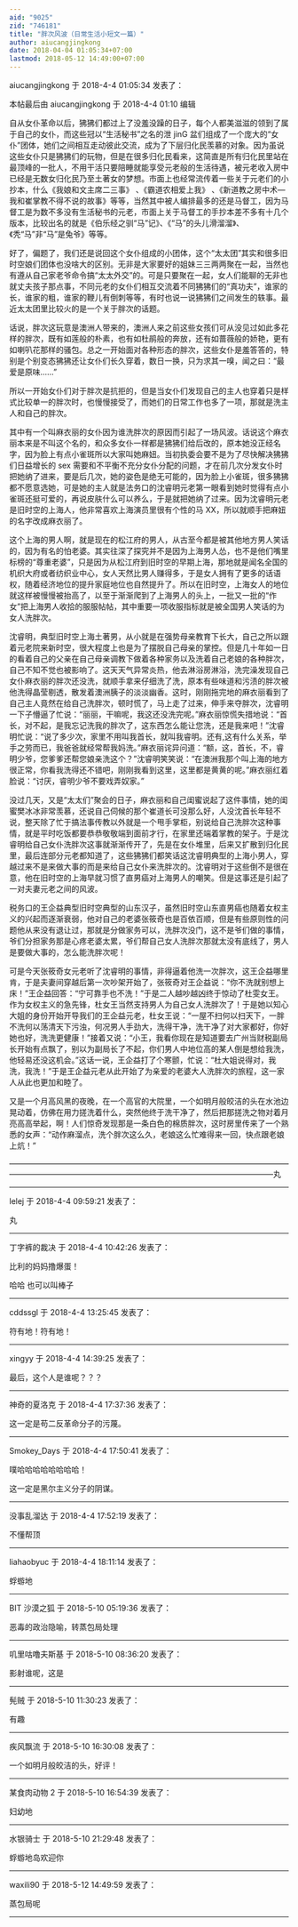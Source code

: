 ```yaml
---
aid: "9025"
zid: "746181"
title: "胖次风波（日常生活小短文一篇）"
author: aiucangjingkong
date: 2018-04-04 01:05:34+07:00
lastmod: 2018-05-12 14:49:00+07:00
---
```


aiucangjingkong 于 2018-4-4 01:05:34 发表了：

本帖最后由 aiucangjingkong 于 2018-4-4 01:10 编辑

自从女仆革命以后，狒狒们都过上了没羞没躁的日子，每个人都美滋滋的领到了属于自己的女仆，而这些冠以“生活秘书”之名的泄 jinG 盆们组成了一个庞大的“女仆”团体，她们之间相互走动彼此交流，成为了下层归化民羡慕的对象。因为虽说这些女仆只是狒狒们的玩物，但是在很多归化民看来，这简直是所有归化民里站在最顶峰的一批人，不用干活只要陪睡就能享受元老般的生活待遇，被元老收入房中已经是无数女归化民乃至土著女的梦想。市面上也经常流传着一些关于元老们的小抄本，什么《我娘和文主席二三事》 、《霸道农相爱上我》 、《新道教之房中术—我和崔掌教不得不说的故事》等等，当然其中被人编排最多的还是马督工，因为马督工是为数不多没有生活秘书的元老，市面上关于马督工的手抄本差不多有十几个版本，比较出名的就是《伯乐经之驯“马”记》、《“马”的头儿滑溜溜》、《秃“马”非“马”是兔爷》等等。

好了，偏题了，我们还是说回这个女仆组成的小团体，这个“太太团”其实和很多旧时空娘们团体也没啥大的区别。无非是大家要好的姐妹三三两两聚在一起，当然也有遵从自己家老爷命令搞“太太外交”的。可是只要聚在一起，女人们能聊的无非也就丈夫孩子那点事，不同元老的女仆们相互交流着不同狒狒们的“真功夫”，谁家的长，谁家的粗，谁家的鞭儿有倒刺等等，有时也说一说狒狒们之间发生的轶事。最近太太团里比较火的是一个关于胖次的话题。

话说，胖次这玩意是澳洲人带来的，澳洲人来之前这些女孩们可从没见过如此多花样的胖次，既有如莲般的朴素，也有如杜鹃般的奔放，还有如蔷薇般的娇艳，更有如喇叭花那样的骚包。总之一开始面对各种形态的胖次，这些女仆是羞答答的，特别是个别变态狒狒还让女仆们长久穿着，数日一换，只为求其一嗅，闻之曰：“最爱是原味……”

所以一开始女仆们对于胖次是抗拒的，但是当女仆们发现自己的主人也穿着只是样式比较单一的胖次时，也慢慢接受了，而她们的日常工作也多了一项，那就是洗主人和自己的胖次。

其中有一个叫麻衣丽的女仆因为谁洗胖次的原因而引起了一场风波。话说这个麻衣丽本来是不叫这个名的，和众多女仆一样都是狒狒们给后改的，原本她没正经名字，因为脸上有点小雀斑所以大家叫她麻妞。当初执委会要不是为了尽快解决狒狒们日益增长的 sex 需要和不平衡不充分女仆分配的问题，才在前几次分发女仆时把她纳了进来，要是后几次，她的姿色是绝无可能的，因为脸上小雀斑，很多狒狒都不愿意选她，可是她的主人就是法务口的沈睿明元老第一眼看到她时觉得有点小雀斑还挺可爱的，再说皮肤什么可以养么，于是就把她纳了过来。因为沈睿明元老是旧时空的上海人，他非常喜欢上海演员里很有个性的马 XX，所以就顺手把麻妞的名字改成麻衣丽了。

这个上海的男人啊，就是现在的松江府的男人，从古至今都是被其他地方男人笑话的，因为有名的怕老婆。其实往深了探究并不是因为上海男人怂，也不是他们嘴里标榜的“尊重老婆”，只是因为从松江府到旧时空的早期上海，那地就是闻名全国的机织大府或者纺织业中心，女人天然比男人赚得多，于是女人拥有了更多的话语权，随着经济地位的提升家庭地位也自然提升了。所以在旧时空，上海女人的地位就这样被慢慢被抬高了，以至于渐渐爬到了上海男人的头上，一批又一批的“作女”把上海男人收拾的服服帖帖，其中重要一项收服指标就是被全国男人笑话的为女人洗胖次。

沈睿明，典型旧时空上海土著男，从小就是在强势母亲教育下长大，自己之所以跟着元老院来新时空，很大程度上也是为了摆脱自己母亲的掌控。但是几十年如一日的看着自己的父亲在自己母亲调教下做着各种家务以及洗着自己老娘的各种胖次，自己不知不觉也被影响了。这天天气异常炎热，他去淋浴房淋浴，洗完澡发现自己女仆麻衣丽的胖次还没洗，就顺手拿来仔细洗了洗，原本有些味道和污渍的胖次被他洗得晶莹剔透，散发着澳洲胰子的淡淡幽香。这时，刚刚拖完地的麻衣丽看到了自己主人竟然在给自己洗胖次，顿时慌了，马上走了过来，伸手来夺胖次，沈睿明一下子懵逼了忙说：“丽丽，干嘛呢，我这还没洗完呢。”麻衣丽惊慌失措地说：“首长，对不起，是我忘记洗我的胖次了，这东西怎么能让您洗，还是我来吧！”沈睿明忙说：“说了多少次，家里不用叫我首长，就叫我睿明。还有,这有什么关系，举手之劳而已，我爸爸就经常帮我妈洗。”麻衣丽诧异问道：“额，这，首长，不，睿明少爷，您爹爹还帮您娘亲洗这个？”沈睿明笑笑说：“在澳洲我那个叫上海的地方很正常，你看我洗得还不错吧，刚刚我看到这里，这里都是黄黄的呢。”麻衣丽红着脸说：“讨厌，睿明少爷不要戏弄奴家。”

没过几天，又是“太太们”聚会的日子，麻衣丽和自己闺蜜说起了这件事情，她的闺蜜樊冰冰非常羡慕，还说自己伺候的那个崔道长可没那么好，人没沈首长年轻不说，整天除了忙于搞法事传教以外就是一个甩手掌柜，别说给自己洗胖次这种事情，就是平时吃饭都要恭恭敬敬端到面前才行，在家里还端着掌教的架子。于是沈睿明给自己女仆洗胖次这事就渐渐传开了，先是在女仆堆里，后来又扩散到归化民里，最后连部分元老都知道了，这些狒狒们都笑话这沈睿明典型的上海小男人，穿越过来不是来做大事的而是来给自己女仆来洗胖次的。沈睿明对于这些倒不是很在意，他在旧时空的上海早就习惯了直男癌对上海男人的嘲笑。但是这事还是引起了一对夫妻元老之间的风波。

税务口的王企益典型旧时空典型的山东汉子，虽然旧时空山东直男癌也随着女权主义的兴起而逐渐衰弱，他对自己的老婆张筱奇也是百依百顺，但是有些原则性的问题他从来没有退让过，那就是分做家务可以，洗胖次没门，这不是爷们做的事情，爷们分担家务那是心疼老婆太累，爷们帮自己女人洗胖次那就太没有底线了，男人是要做大事的，怎么能洗胖次呢！

可是今天张筱奇女元老听了沈睿明的事情，非得逼着他洗一次胖次，这王企益哪里肯，于是夫妻间穿越后第一次吵架开始了，张筱奇对王企益说：“你不洗就别想上床！”王企益回答：“宁可靠手也不洗！”于是二人越吵越凶终于惊动了杜雯女王。作为女权主义的急先锋，杜女王当然支持男人为自己女人洗胖次了！于是她以知心大姐的身份开始开导我们的王企益元老，杜女王说：“一屋不扫何以扫天下，一胖不洗何以荡清天下污浊，何况男人手劲大，洗得干净，洗干净了对大家都好，你好她也好，洗洗更健康！”接着又说：“小王，我看你现在是知道要去广州当财税副局长开始有点飘了，别以为副局长了不起，你们男人中地位高的某人倒是想给我洗，他轻易还没这机会。”这话一说，王企益打了个寒颤，忙说：“杜大姐说得对，我洗，我洗！”于是王企益元老从此开始了为亲爱的老婆大人洗胖次的旅程，这一家人从此也更加和睦了。

又是一个月高风黑的夜晚，在一个高官的大院里，一个如明月般皎洁的头在水池边晃动着，仿佛在用力搓洗着什么，突然他终于洗干净了，然后把那搓洗之物对着月亮高高举起，啊！人们惊奇发现那是一条白色的棉质胖次，这时房里传来了一个熟悉的女声：“动作麻溜点，洗个胖次这么久，老娘这么忙难得来一回，快点跟老娘上炕！”

——————————————————————————————————————————————————————————————————————丸

---

lelej 于 2018-4-4 09:59:21 发表了：

丸

---

丁字裤的裁决 于 2018-4-4 10:42:26 发表了：

比利的妈妈撸爆蛋！

哈哈 也可以叫棒子

---

cddssgl 于 2018-4-4 13:25:45 发表了：

符有地！符有地！

---

xingyy 于 2018-4-4 14:39:25 发表了：

最后，这个人是谁呢？？？

---

神奇的夏洛克 于 2018-4-4 17:37:36 发表了：

这一定是苟二反革命分子的污蔑。

---

Smokey_Days 于 2018-4-4 17:50:41 发表了：

噗哈哈哈哈哈哈哈哈！

这一定是黑尔主义分子的阴谋。

---

没事乱溜达 于 2018-4-4 17:52:19 发表了：

不懂帮顶

---

liahaobyuc 于 2018-4-4 18:11:14 发表了：

蜉蝣地

---

BIT 沙漠之狐 于 2018-5-10 05:19:36 发表了：

恶毒的政治隐喻，转蒸包局处理

---

叽里咕噜夫斯基 于 2018-5-10 08:36:20 发表了：

影射谁呢，这是

---

髡贼 于 2018-5-10 11:30:23 发表了：

有趣

---

疾风飘流 于 2018-5-10 16:30:08 发表了：

一个如明月般皎洁的头，好评！

---

某食肉动物 2 于 2018-5-10 16:54:39 发表了：

妇幼地

---

水银骑士 于 2018-5-10 21:29:48 发表了：

蜉蝣地岛欢迎你

---

waxili90 于 2018-5-12 14:49:59 发表了：

蒸包局呢

---
